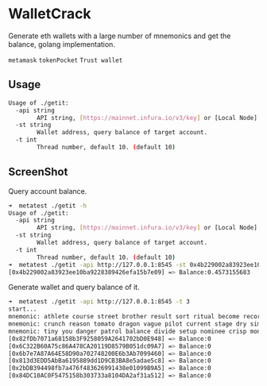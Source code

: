 # WalletCrack
Generate eth wallets with a large number of mnemonics and get the balance, golang implementation.

`metamask`
`tokenPocket`
`Trust wallet`

## Usage
```bash
Usage of ./getit:
  -api string
    	API string, [https://mainnet.infura.io/v3/key] or [Local Node].
  -st string
    	Wallet address, query balance of target account.
  -t int
    	Thread number, default 10. (default 10)
```

## ScreenShot
Query account balance.

```bash
➜  metatest ./getit -h
Usage of ./getit:
  -api string
    	API string, [https://mainnet.infura.io/v3/key] or [Local Node].
  -st string
    	Wallet address, query balance of target account.
  -t int
    	Thread number, default 10. (default 10)
➜  metatest ./getit -api http://127.0.0.1:8545 -st 0x4b229002a83923ee10ba9228389426efa15b7e09
[0x4b229002a83923ee10ba9228389426efa15b7e09] => Balance:0.4573155683
```

Generate wallet and query balance of it.
```bash
➜  metatest ./getit -api http://127.0.0.1:8545 -t 3
start...
mnemonic: athlete course street brother result sort ritual become record marble junior elevator
mnemonic: crunch reason tomato dragon vague pilot current stage dry similar version mixed
mnemonic: tiny you danger patrol balance divide setup nominee crisp monkey divert enlist
[0x82fDb7071a68158b3F9258059A2641702bD0E948] => Balance:0
[0x6C322B60A75c86A478CA20119D8579B051dc09A7] => Balance:0
[0x6b7e7A87A64E58D90a702748200E6b3Ab7099460] => Balance:0
[0x813d3EDD5AbBa6195889dd1D9CB3BA8e5adae5c8] => Balance:0
[0x2bDB394498fb7a476f483626991438e01099B9A5] => Balance:0
[0x84DC10AC0F5475158b303733a8104DA2af31a512] => Balance:0
```



